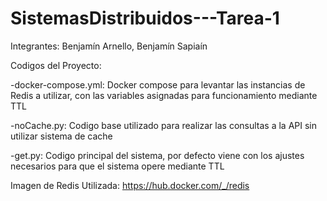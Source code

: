 # SistemasDistribuidos---Tarea-1

Integrantes: Benjamín Arnello, Benjamín Sapiaín

Codigos del Proyecto:

  -docker-compose.yml: Docker compose para levantar las instancias de Redis a utilizar, con las variables asignadas para funcionamiento mediante TTL
  
  
  -noCache.py: Codigo base utilizado para realizar las consultas a la API sin utilizar sistema de cache
  
  
  -get.py: Codigo principal del sistema, por defecto viene con los ajustes necesarios para que el sistema opere mediante TTL
  
 Imagen de Redis Utilizada: https://hub.docker.com/_/redis
